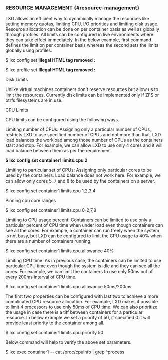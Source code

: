 ### RESOURCE MANAGEMENT {#resource-management}

LXD allows an efficient way to dynamically manage the resources like setting memory quotas, limiting CPU, I/O priorities and limiting disk usage. Resource allocation can be done on per container basis as well as globally through profiles. All limits can be configured in live environments where they can take effect immediately. In the below example, first command defines the limit on per container basis whereas the second sets the limits globally using profiles.

$ lxc config set **Illegal HTML tag removed :**<key><value></value></key>

$ lxc profile set **Illegal HTML tag removed :**<key><value></value></key>

Disk Limits

Unlike virtual machines containers don&#039;t reserve resources but allow us to limit the resources. Currently disk limits can be implemented only if ZFS or btrfs filesystems are in use.

CPU Limits

CPU limits can be configured using the following ways.

Limiting number of CPUs: Assigning only a particular number of CPUs, restricts LXD to use specified number of CPUs and not more than that. LXD load balances the workload among those number of CPUs as the containers start and stop. For example, we can allow LXD to use only 4 cores and it will load balance between them as per the requirement.

**$ lxc config set container1 limits.cpu 2**

Limiting to particular set of CPUs: Assigning only particular cores to be used by the containers. Load balance does not work here. For example, we can allow only cores 5, 7 and 8 to be used by the containers on a server.

$ lxc config set container1 limits.cpu 1,2,3,4

Pinning cpu core ranges

$ lxc config set container1 limits.cpu 0-2,7,8

Limiting to CPU usage percent: Containers can be limited to use only a particular percent of CPU time when under load even though containers can see all the cores. For example, a container can run freely when the system is not busy, but LXD can be configured to limit the CPU usage to 40% when there are a number of containers running.

$ lxc config set container1 limits.cpu.allowance 40%

Limiting CPU time: As in previous case, the containers can be limited to use particular CPU time even though the system is idle and they can see all the cores. For example, we can limit the containers to use only 50ms out of every 200ms interval of CPU time.

$ lxc config set container1 limits.cpu.allowance 50ms/200ms

The first two properties can be configured with last two to achieve a more complicated CPU resource allocation. For example, LXD makes it possible to limit 4 processors to use only 50ms of CPU time. We can also prioritize the usage in case there is a tiff between containers for a particular resource. In below example we set a priority of 50, if specified 0 it will provide least priority to the container among all.

$ lxc config set container1 limits.cpu.priority 50

Below command will help to verify the above set parameters.

$ lxc exec container1 -- cat /proc/cpuinfo | grep ^process
